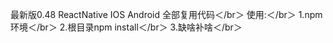 最新版0.48 ReactNative IOS Android 全部复用代码＜/br＞
使用:＜/br＞
1.npm环境＜/br＞
2.根目录npm install＜/br＞
3.缺啥补啥＜/br＞
